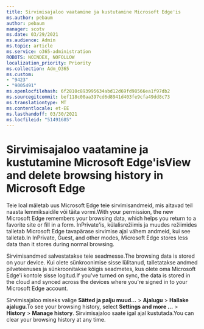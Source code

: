 ```yaml
---
title: Sirvimisajaloo vaatamine ja kustutamine Microsoft Edge'is
ms.author: pebaum
author: pebaum
manager: scotv
ms.date: 03/29/2021
ms.audience: Admin
ms.topic: article
ms.service: o365-administration
ROBOTS: NOINDEX, NOFOLLOW
localization_priority: Priority
ms.collection: Adm_O365
ms.custom:
- "9423"
- "9005491"
ms.openlocfilehash: 6f2810c893995634abd12d69fd98566ea1f97db2
ms.sourcegitcommit: bef118c00aa397cd6d8941d403fe9cfa49dd8c73
ms.translationtype: MT
ms.contentlocale: et-EE
ms.lasthandoff: 03/30/2021
ms.locfileid: "51491685"
---
```

# <a name="view-and-delete-browsing-history-in-microsoft-edge"></a><span data-ttu-id="a004f-102">Sirvimisajaloo vaatamine ja kustutamine Microsoft Edge'is</span><span class="sxs-lookup"><span data-stu-id="a004f-102">View and delete browsing history in Microsoft Edge</span></span>

<span data-ttu-id="a004f-103">Teie loal mäletab uus Microsoft Edge teie sirvimisandmeid, mis aitavad teil naasta lemmiksaidile või täita vormi.</span><span class="sxs-lookup"><span data-stu-id="a004f-103">With your permission, the new Microsoft Edge remembers your browsing data, which helps you return to a favorite site or fill in a form.</span></span> <span data-ttu-id="a004f-104">InPrivate'is, külalisrežiimis ja muudes režiimides talletab Microsoft Edge tavapärase sirvimise ajal vähem andmeid, kui see talletab.</span><span class="sxs-lookup"><span data-stu-id="a004f-104">In InPrivate, Guest, and other modes, Microsoft Edge stores less data than it stores during normal browsing.</span></span>

<span data-ttu-id="a004f-105">Sirvimisandmed salvestatakse teie seadmesse.</span><span class="sxs-lookup"><span data-stu-id="a004f-105">The browsing data is stored on your device.</span></span> <span data-ttu-id="a004f-106">Kui olete sünkroonimise sisse lülitanud, talletatakse andmed pilveteenuses ja sünkroonitakse kõigis seadmetes, kus olete oma Microsoft Edge'i kontole sisse logitud.</span><span class="sxs-lookup"><span data-stu-id="a004f-106">If you've turned on sync, the data is stored in the cloud and synced across the devices where you're signed in to your Microsoft Edge account.</span></span>

<span data-ttu-id="a004f-107">Sirvimisajaloo miseks valige **Sätted ja palju muud...**   >  **Ajalugu**  >  **Hallake ajalugu**.</span><span class="sxs-lookup"><span data-stu-id="a004f-107">To see your browsing history, select **Settings and more ...**  > **History** > **Manage history**.</span></span> <span data-ttu-id="a004f-108">Sirvimisajaloo saate igal ajal kustutada.</span><span class="sxs-lookup"><span data-stu-id="a004f-108">You can clear your browsing history at any time.</span></span>